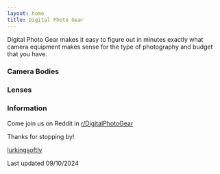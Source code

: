 ```yaml
---
layout: home
title: Digital Photo Gear
---
```


Digital Photo Gear makes it easy to figure out in minutes exactly what camera equipment makes sense for the type of photography and budget that you have.

### Camera Bodies

### Lenses

### Information

Come join us on Reddit in [r/DigitalPhotoGear](https://www.reddit.com/r/DigitalPhotoGear/)

Thanks for stopping by!

[lurkingsoftly](https://www.reddit.com/user/lurkingsoftly)

Last updated 09/10/2024

